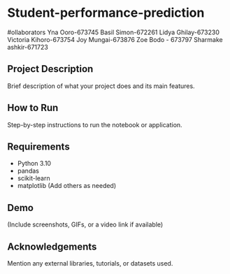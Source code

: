 # Student-performance-prediction
#ollaborators
Yna Ooro-673745
Basil Simon-672261
Lidya Ghilay-673230
Victoria Kihoro-673754
Joy Mungai-673876
Zoe Bodo - 673797
Sharmake ashkir-671723

## Project Description
Brief description of what your project does and its main features.

## How to Run
Step-by-step instructions to run the notebook or application.

## Requirements
- Python 3.10
- pandas
- scikit-learn
- matplotlib
(Add others as needed)

## Demo
(Include screenshots, GIFs, or a video link if available)

## Acknowledgements
Mention any external libraries, tutorials, or datasets used.

